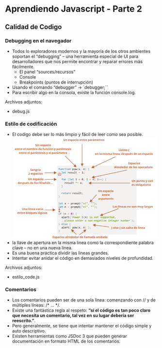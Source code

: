 # Aprendiendo Javascript - Parte 2

## Calidad de Codigo

### Debugging en el navegador

- Todos lo exploradores modernos y la mayoría de los otros ambientes soportan el “debugging” – una herramienta especial de UI para desarrolladores que nos permite encontrar y reparar errores más fácilmente.
  - El panel “sources/recursos”
  - Console
  - Breakpoints (puntos de interrupción)
- Usando el comando “debugger” -> `debugger;``
- Para escribir algo en la consola, existe la función console.log.

Archivos adjuntos:
- debug.js

### Estilo de codificación
- El codigo debe ser lo más limpio y fácil de leer como sea posible.
![Hoja de ayuda con algunas reglas sugeridas](./../images/reglas.png)
- la llave de apertura en la misma linea como la correspondiente palabra clave – no en una nueva linea. 
- Es una buena práctica dividir las lineas grandes.
- Intentar evitar anidar el código en demasiados niveles de profundidad.

Archivos adjuntos:
- estilo_code.js

### Comentarios
- Los comentarios pueden ser de una sola línea: comenzando con // y de múltiples líneas: /* ... */.
- Existe una fantástica regla al respeto: **“si el código es tan poco claro que necesita un comentario, tal vez en su lugar debería ser reescrito.”**.
- Pero generalmente, se tiene que intentar mantener el código simple y auto descriptivo.
- Existen herramientas como JSDoc 3 que pueden generar documentación en formato HTML de los comentarios.


